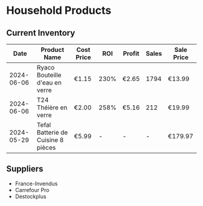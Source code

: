 # Household Products

## Current Inventory

| Date | Product Name | Cost Price | ROI | Profit | Sales | Sale Price |
|------|--------------|------------|-----|---------|-------|------------|
| 2024-06-06 | Ryaco Bouteille d'eau en verre | €1.15 | 230% | €2.65 | 1794 | €13.99 |
| 2024-06-06 | T24 Théière en verre | €2.00 | 258% | €5.16 | 212 | €19.99 |
| 2024-05-29 | Tefal Batterie de Cuisine 8 pièces | €5.99 | - | - | - | €179.97 |

## Suppliers
- France-Invendus
- Carrefour Pro
- Destockplus